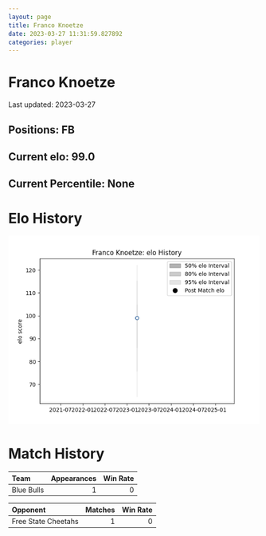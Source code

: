```yaml
---  
layout: page  
title: Franco Knoetze  
date: 2023-03-27 11:31:59.827892  
categories: player  
---
```

# Franco Knoetze


Last updated: 2023-03-27
## Positions: FB

## Current elo: 99.0

## Current Percentile: None

# Elo History


![elo history](history_FrancoKnoetze.png)
# Match History


| Team       |   Appearances |   Win Rate |
|:-----------|--------------:|-----------:|
| Blue Bulls |             1 |          0 |

| Opponent            |   Matches |   Win Rate |
|:--------------------|----------:|-----------:|
| Free State Cheetahs |         1 |          0 |